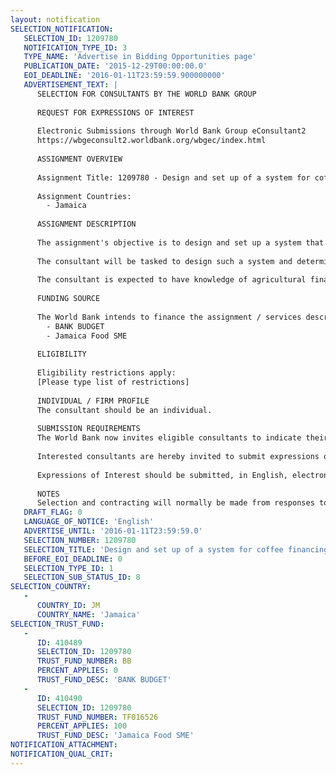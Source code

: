 ```yaml
---
layout: notification
SELECTION_NOTIFICATION: 
   SELECTION_ID: 1209780
   NOTIFICATION_TYPE_ID: 3
   TYPE_NAME: 'Advertise in Bidding Opportunities page'
   PUBLICATION_DATE: '2015-12-29T00:00:00.0'
   EOI_DEADLINE: '2016-01-11T23:59:59.900000000'
   ADVERTISEMENT_TEXT: |
      SELECTION FOR CONSULTANTS BY THE WORLD BANK GROUP
      
      REQUEST FOR EXPRESSIONS OF INTEREST
      
      Electronic Submissions through World Bank Group eConsultant2
      https://wbgeconsult2.worldbank.org/wbgec/index.html
      
      ASSIGNMENT OVERVIEW
      
      Assignment Title: 1209780 - Design and set up of a system for coffee financing
      
      Assignment Countries:
        - Jamaica
      
      ASSIGNMENT DESCRIPTION
      
      The assignment's objective is to design and set up a system that would enable the registration and clearing of short term loans to coffee farmers.  Such a system should enable farmers to register the future production of their farm as a collateral for a loan.  
      
      The consultant will be tasked to design such a system and determine both the operational and technical requirements for such a system to function.
      
      The consultant is expected to have knowledge of agricultural finance, have a good understanding of coffee issues, particularly in the coffee marketing and financing areas.
      
      FUNDING SOURCE
      
      The World Bank intends to finance the assignment / services described below under the following trust fund(s):
        - BANK BUDGET
        - Jamaica Food SME
      
      ELIGIBILITY
      
      Eligibility restrictions apply:
      [Please type list of restrictions]
      
      INDIVIDUAL / FIRM PROFILE
      The consultant should be an individual. 
      
      SUBMISSION REQUIREMENTS
      The World Bank now invites eligible consultants to indicate their interest in providing the services.  Interested consultants must provide information indicating that they are qualified to perform the services (brochures, description of similar assignments, experience in similar conditions, availability of appropriate skills among staff, etc.).  Please note that the total size of all attachments should be less than 5MB.  
      
      Interested consultants are hereby invited to submit expressions of interest.
      
      Expressions of Interest should be submitted, in English, electronically through World Bank Group eConsultant2 (https://wbgeconsult2.worldbank.org/wbgec/index.html)
      
      NOTES
      Selection and contracting will normally be made from responses to this notification.  The consultant will be selected from a shortlist, subject to availability of funding.
   DRAFT_FLAG: 0
   LANGUAGE_OF_NOTICE: 'English'
   ADVERTISE_UNTIL: '2016-01-11T23:59:59.0'
   SELECTION_NUMBER: 1209780
   SELECTION_TITLE: 'Design and set up of a system for coffee financing'
   BEFORE_EOI_DEADLINE: 0
   SELECTION_TYPE_ID: 1
   SELECTION_SUB_STATUS_ID: 8
SELECTION_COUNTRY: 
   - 
      COUNTRY_ID: JM
      COUNTRY_NAME: 'Jamaica'
SELECTION_TRUST_FUND: 
   - 
      ID: 410489
      SELECTION_ID: 1209780
      TRUST_FUND_NUMBER: BB
      PERCENT_APPLIES: 0
      TRUST_FUND_DESC: 'BANK BUDGET'
   - 
      ID: 410490
      SELECTION_ID: 1209780
      TRUST_FUND_NUMBER: TF016526
      PERCENT_APPLIES: 100
      TRUST_FUND_DESC: 'Jamaica Food SME'
NOTIFICATION_ATTACHMENT: 
NOTIFICATION_QUAL_CRIT: 
---
```

